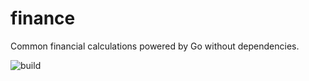 # finance
Common financial calculations powered by Go without dependencies.

![build](https://github.com/fernandoporazzi/finance/workflows/build/badge.svg)
